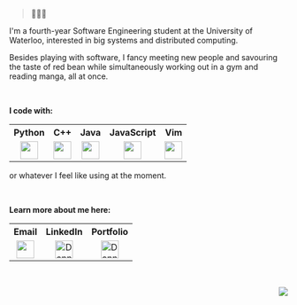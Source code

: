 <!--
### Oh hey, I didn't see you there 😉
-->

> 🍞🍞🍞

I'm a fourth-year Software Engineering student at the University of Waterloo, interested in big systems and distributed computing.

Besides playing with software, I fancy meeting new people and savouring the taste of red bean while simultaneously working out in a gym and reading manga, all at once.

<br />

**I code with:**

<table>
<tr>
</tr>
  <tr>
    <th>Python</th>
    <th>C++</th>
    <th>Java</th>
    <th>JavaScript</th>
    <th>Vim</th>
  </tr>
  <tr>
    <td style="text-align:center; vertical-align:middle">
      <img height="32" src="https://img.icons8.com/wired/128/000000/python.png"/>
    </td>
    <td style="text-align:center; vertical-align:middle">
      <img height="32" src="https://img.icons8.com/wired/128/000000/c-programming.png"/>
    </td>
    <td style="text-align:center; vertical-align:middle">
      <img height="32" src="https://img.icons8.com/wired/128/000000/java-coffee-cup-logo.png"/>
    </td>
    <td style="text-align:center; vertical-align:middle">
      <img height="32" src="https://img.icons8.com/wired/128/000000/javascript.png"/>
    </td>
    <td style="text-align:center; vertical-align:middle">
      <img height="32" src="https://cdn.iconscout.com/icon/free/png-512/vim-1-458211.png"/>
    </td>
  </tr>
</table>

or whatever I feel like using at the moment.

<br />

**Learn more about me here:**

<table>
  <tr>
    <th>Email</th>
    <th>LinkedIn</th>
    <th>Portfolio</th>
  </tr>
  <tr>
    <td style="text-align:center; vertical-align:middle">
      <a href="mailto: d246wu@gmail.com">
        <img height="32" src="https://img.icons8.com/wired/128/000000/email.png"/>
      </a>
    </td>
    <td style="text-align:center; vertical-align:middle">
      <a href="https://www.linkedin.com/in/wuda/">
        <img height="32" alt="Danny Wu's LinkedIn" src="https://img.icons8.com/wired/128/000000/linkedin.png" />
      </a>
    </td>
    <td style="text-align:center; vertical-align:middle">
      <a href="https://dannywuwu.github.io/">
        <img height="32" alt="Danny Wu's portfolio" src="https://img.icons8.com/wired/128/000000/resume.png" />
      </a>
    </td>
  </tr>
</table>

<br />

<p align="end">
  <img src="https://visitor-badge.glitch.me/badge?page_id=dannywuwu.dannywuwu"/>
</p>
